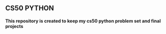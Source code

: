 ## CS50 PYTHON
#### This repository is created to keep my cs50 python problem set and final projects
